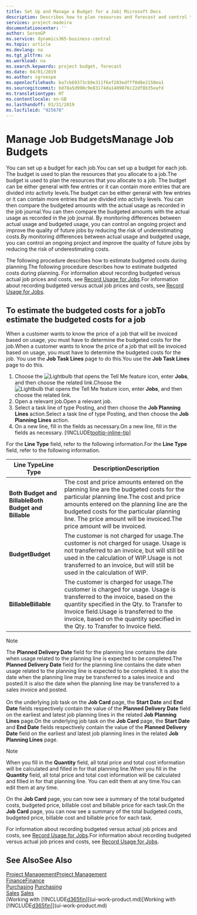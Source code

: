 ```yaml
---
title: Set Up and Manage a Budget for a Job| Microsoft Docs
description: Describes how to plan resources and forecast and control the costs of a project by setting up a budget for each job.
services: project-madeira
documentationcenter: ''
author: SorenGP
ms.service: dynamics365-business-central
ms.topic: article
ms.devlang: na
ms.tgt_pltfrm: na
ms.workload: na
ms.search.keywords: project budget, forecast
ms.date: 04/01/2019
ms.author: sgroespe
ms.openlocfilehash: ba7cb69373cb9e311f6ef203edfff0d8e2150ea1
ms.sourcegitcommit: bd78a5d990c9e83174da1409076c22df8b35eafd
ms.translationtype: HT
ms.contentlocale: en-GB
ms.lasthandoff: 03/31/2019
ms.locfileid: "925678"
---
```

# <a name="manage-job-budgets"></a><span data-ttu-id="ac6f3-103">Manage Job Budgets</span><span class="sxs-lookup"><span data-stu-id="ac6f3-103">Manage Job Budgets</span></span>
<span data-ttu-id="ac6f3-104">You can set up a budget for each job.</span><span class="sxs-lookup"><span data-stu-id="ac6f3-104">You can set up a budget for each job.</span></span> <span data-ttu-id="ac6f3-105">The budget is used to plan the resources that you allocate to a job.</span><span class="sxs-lookup"><span data-stu-id="ac6f3-105">The budget is used to plan the resources that you allocate to a job.</span></span> <span data-ttu-id="ac6f3-106">The budget can be either general with few entries or it can contain more entries that are divided into activity levels.</span><span class="sxs-lookup"><span data-stu-id="ac6f3-106">The budget can be either general with few entries or it can contain more entries that are divided into activity levels.</span></span> <span data-ttu-id="ac6f3-107">You can then compare the budgeted amounts with the actual usage as recorded in the job journal.</span><span class="sxs-lookup"><span data-stu-id="ac6f3-107">You can then compare the budgeted amounts with the actual usage as recorded in the job journal.</span></span> <span data-ttu-id="ac6f3-108">By monitoring differences between actual usage and budgeted usage, you can control an ongoing project and improve the quality of future jobs by reducing the risk of underestimating costs.</span><span class="sxs-lookup"><span data-stu-id="ac6f3-108">By monitoring differences between actual usage and budgeted usage, you can control an ongoing project and improve the quality of future jobs by reducing the risk of underestimating costs.</span></span>

<span data-ttu-id="ac6f3-109">The following procedure describes how to estimate budgeted costs during planning.</span><span class="sxs-lookup"><span data-stu-id="ac6f3-109">The following procedure describes how to estimate budgeted costs during planning.</span></span> <span data-ttu-id="ac6f3-110">For information about recording budgeted versus actual job prices and costs, see [Record Usage for Jobs](projects-how-record-job-usage.md).</span><span class="sxs-lookup"><span data-stu-id="ac6f3-110">For information about recording budgeted versus actual job prices and costs, see [Record Usage for Jobs](projects-how-record-job-usage.md).</span></span>  

## <a name="JobBudgetCosts"></a> <span data-ttu-id="ac6f3-111">To estimate the budgeted costs for a job</span><span class="sxs-lookup"><span data-stu-id="ac6f3-111">To estimate the budgeted costs for a job</span></span>
<span data-ttu-id="ac6f3-112">When a customer wants to know the price of a job that will be invoiced based on usage, you must have to determine the budgeted costs for the job.</span><span class="sxs-lookup"><span data-stu-id="ac6f3-112">When a customer wants to know the price of a job that will be invoiced based on usage, you must have to determine the budgeted costs for the job.</span></span> <span data-ttu-id="ac6f3-113">You use the **Job Task Lines** page to do this.</span><span class="sxs-lookup"><span data-stu-id="ac6f3-113">You use the **Job Task Lines** page to do this.</span></span>

1. <span data-ttu-id="ac6f3-114">Choose the ![Lightbulb that opens the Tell Me feature](media/ui-search/search_small.png "Tell me what you want to do") icon, enter **Jobs**, and then choose the related link.</span><span class="sxs-lookup"><span data-stu-id="ac6f3-114">Choose the ![Lightbulb that opens the Tell Me feature](media/ui-search/search_small.png "Tell me what you want to do") icon, enter **Jobs**, and then choose the related link.</span></span>  
2. <span data-ttu-id="ac6f3-115">Open a relevant job.</span><span class="sxs-lookup"><span data-stu-id="ac6f3-115">Open a relevant job.</span></span>
3. <span data-ttu-id="ac6f3-116">Select a task line of type Posting, and then choose the **Job Planning Lines** action.</span><span class="sxs-lookup"><span data-stu-id="ac6f3-116">Select a task line of type Posting, and then choose the **Job Planning Lines** action.</span></span>
4. <span data-ttu-id="ac6f3-117">On a new line, fill in the fields as necessary.</span><span class="sxs-lookup"><span data-stu-id="ac6f3-117">On a new line, fill in the fields as necessary.</span></span> [!INCLUDE[tooltip-inline-tip](includes/tooltip-inline-tip_md.md)]   

<span data-ttu-id="ac6f3-118">For the **Line Type** field, refer to the following information.</span><span class="sxs-lookup"><span data-stu-id="ac6f3-118">For the **Line Type** field, refer to the following information.</span></span>  

| <span data-ttu-id="ac6f3-119">Line Type</span><span class="sxs-lookup"><span data-stu-id="ac6f3-119">Line Type</span></span> | <span data-ttu-id="ac6f3-120">Description</span><span class="sxs-lookup"><span data-stu-id="ac6f3-120">Description</span></span> |
| --- | --- |
| <span data-ttu-id="ac6f3-121">**Both Budget and Billable**</span><span class="sxs-lookup"><span data-stu-id="ac6f3-121">**Both Budget and Billable**</span></span> |<span data-ttu-id="ac6f3-122">The cost and price amounts entered on the planning line are the budgeted costs for the particular planning line.</span><span class="sxs-lookup"><span data-stu-id="ac6f3-122">The cost and price amounts entered on the planning line are the budgeted costs for the particular planning line.</span></span> <span data-ttu-id="ac6f3-123">The price amount will be invoiced.</span><span class="sxs-lookup"><span data-stu-id="ac6f3-123">The price amount will be invoiced.</span></span> |
| <span data-ttu-id="ac6f3-124">**Budget**</span><span class="sxs-lookup"><span data-stu-id="ac6f3-124">**Budget**</span></span> |<span data-ttu-id="ac6f3-125">The customer is not charged for usage.</span><span class="sxs-lookup"><span data-stu-id="ac6f3-125">The customer is not charged for usage.</span></span> <span data-ttu-id="ac6f3-126">Usage is not transferred to an invoice, but will still be used in the calculation of WIP.</span><span class="sxs-lookup"><span data-stu-id="ac6f3-126">Usage is not transferred to an invoice, but will still be used in the calculation of WIP.</span></span> |
| <span data-ttu-id="ac6f3-127">**Billable**</span><span class="sxs-lookup"><span data-stu-id="ac6f3-127">**Billable**</span></span> |<span data-ttu-id="ac6f3-128">The customer is charged for usage.</span><span class="sxs-lookup"><span data-stu-id="ac6f3-128">The customer is charged for usage.</span></span> <span data-ttu-id="ac6f3-129">Usage is transferred to the invoice, based on the quantity specified in the Qty. to Transfer to Invoice field.</span><span class="sxs-lookup"><span data-stu-id="ac6f3-129">Usage is transferred to the invoice, based on the quantity specified in the Qty. to Transfer to Invoice field.</span></span> |

> [!NOTE]  
> <span data-ttu-id="ac6f3-130">The **Planned Delivery Date** field for the planning line contains the date when usage related to the planning line is expected to be completed.</span><span class="sxs-lookup"><span data-stu-id="ac6f3-130">The **Planned Delivery Date** field for the planning line contains the date when usage related to the planning line is expected to be completed.</span></span> <span data-ttu-id="ac6f3-131">It is also the date when the planning line may be transferred to a sales invoice and posted.</span><span class="sxs-lookup"><span data-stu-id="ac6f3-131">It is also the date when the planning line may be transferred to a sales invoice and posted.</span></span> <br /><br /> <span data-ttu-id="ac6f3-132">On the underlying job task on the **Job Card** page, the **Start Date** and **End Date** fields respectively contain the value of the **Planned Delivery Date** field on the earliest and latest job planning lines in the related **Job Planning Lines** page.</span><span class="sxs-lookup"><span data-stu-id="ac6f3-132">On the underlying job task on the **Job Card** page, the **Start Date** and **End Date** fields respectively contain the value of the **Planned Delivery Date** field on the earliest and latest job planning lines in the related **Job Planning Lines** page.</span></span>

> [!NOTE]  
>   <span data-ttu-id="ac6f3-133">When you fill in the **Quantity** field, all total price and total cost information will be calculated and filled in for that planning line.</span><span class="sxs-lookup"><span data-stu-id="ac6f3-133">When you fill in the **Quantity** field, all total price and total cost information will be calculated and filled in for that planning line.</span></span> <span data-ttu-id="ac6f3-134">You can edit them at any time.</span><span class="sxs-lookup"><span data-stu-id="ac6f3-134">You can edit them at any time.</span></span>

<span data-ttu-id="ac6f3-135">On the **Job Card** page, you can now see a summary of the total budgeted costs, budgeted price, billable cost and billable price for each task.</span><span class="sxs-lookup"><span data-stu-id="ac6f3-135">On the **Job Card** page, you can now see a summary of the total budgeted costs, budgeted price, billable cost and billable price for each task.</span></span>

<span data-ttu-id="ac6f3-136">For information about recording budgeted versus actual job prices and costs, see [Record Usage for Jobs](projects-how-record-job-usage.md).</span><span class="sxs-lookup"><span data-stu-id="ac6f3-136">For information about recording budgeted versus actual job prices and costs, see [Record Usage for Jobs](projects-how-record-job-usage.md).</span></span>

## <a name="see-also"></a><span data-ttu-id="ac6f3-137">See Also</span><span class="sxs-lookup"><span data-stu-id="ac6f3-137">See Also</span></span>
[<span data-ttu-id="ac6f3-138">Project Management</span><span class="sxs-lookup"><span data-stu-id="ac6f3-138">Project Management</span></span>](projects-manage-projects.md)  
[<span data-ttu-id="ac6f3-139">Finance</span><span class="sxs-lookup"><span data-stu-id="ac6f3-139">Finance</span></span>](finance.md)  
<span data-ttu-id="ac6f3-140">[Purchasing](purchasing-manage-purchasing.md)       </span><span class="sxs-lookup"><span data-stu-id="ac6f3-140">[Purchasing](purchasing-manage-purchasing.md)       </span></span>  
<span data-ttu-id="ac6f3-141">[Sales](sales-manage-sales.md)    </span><span class="sxs-lookup"><span data-stu-id="ac6f3-141">[Sales](sales-manage-sales.md)    </span></span>  
<span data-ttu-id="ac6f3-142">[Working with [!INCLUDE[d365fin](includes/d365fin_md.md)]](ui-work-product.md)</span><span class="sxs-lookup"><span data-stu-id="ac6f3-142">[Working with [!INCLUDE[d365fin](includes/d365fin_md.md)]](ui-work-product.md)</span></span>  
